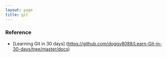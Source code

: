 ```yaml
---
layout: page
title: git
---
```


### Reference

* [Learning Git in 30 days] (https://github.com/doggy8088/Learn-Git-in-30-days/tree/master/docs)
